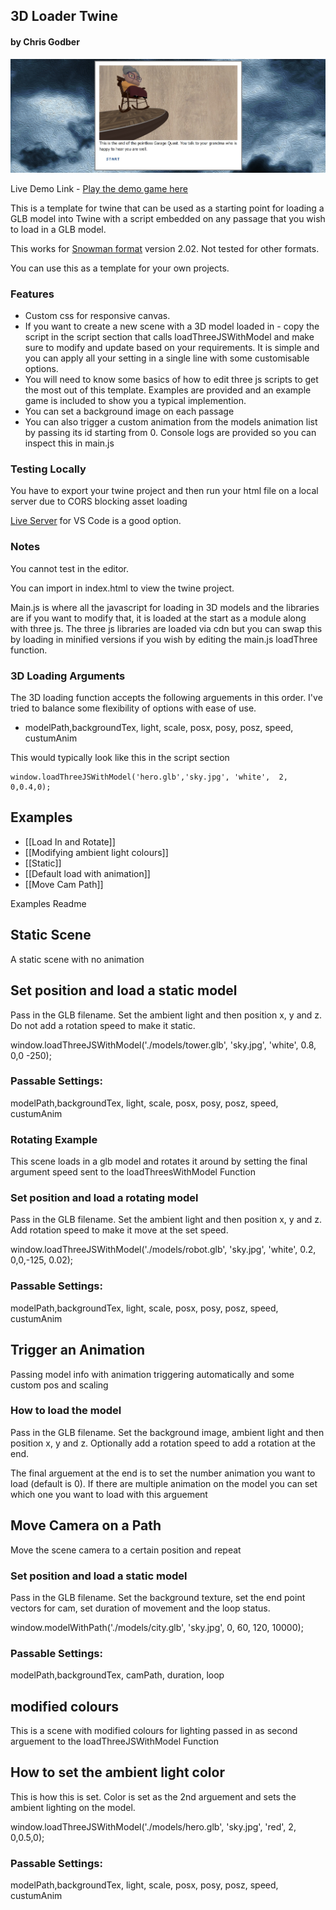 
## 3D Loader Twine
####  by Chris Godber

![alt text](https://github.com/drnoir/3d-loader-twine/blob/main/twineloader3d4.jpg)

Live Demo Link - <a href = "https://drnoir.github.io/3d-loader-twine/Example%20Game%20-%20The%20Pointless%20Garage%20Quest/">Play the demo game here</a>

This is a template for twine that can be used as a starting point for loading a GLB model into Twine with a script embedded on any passage that you wish to load in a GLB model. 

This works for <a href = "https://videlais.github.io/snowman/#/">Snowman format</a> version 2.02. Not tested for other formats.

You can use this as a template for your own projects.

### Features

- Custom css for responsive canvas. 
- If you want to create a new scene with a 3D model loaded in - copy the script in the  script section that calls loadThreeJSWithModel and make sure to modify and update based on your requirements. It is simple and you can apply all your setting in a single line with some customisable options.
- You will need to know some basics of how to edit three js scripts to get the most out of this template. Examples are provided and an example game is included to show you a typical implemention.
- You can set a background image on each passage
- You can also trigger a custom animation from the models animation list by passing its id starting from 0. Console logs are provided so you can inspect this in main.js

### Testing Locally
You have to export your twine project and then run your html file on a local server due to CORS blocking asset loading

<a href = "https://marketplace.visualstudio.com/items?itemName=ritwickdey.LiveServer">Live Server</a> for VS Code is a good option.

### Notes 
You cannot test in the editor.

You can import in index.html to view the twine project.

Main.js is where all the javascript for loading in 3D models and the libraries are if you want to modify that, it is loaded at the start as a module along with three js. The three js libraries are loaded via cdn but you can swap this by loading in minified versions if you wish by editing the main.js loadThree function.

### 3D Loading Arguments

The 3D loading function accepts the following arguements in this order.
I've tried to balance some flexibility of options with ease of use. 

- modelPath,backgroundTex, light, scale, posx, posy, posz, speed, custumAnim

This would typically look like this in the script section

```
window.loadThreeJSWithModel('hero.glb','sky.jpg', 'white',  2, 0,0.4,0);
```

<h2>Examples</h2>

- [[Load In and Rotate]] 
- [[Modifying ambient light colours]]
- [[Static]] 
- [[Default load with animation]]
- [[Move Cam Path]]

Examples Readme
## Static Scene

A static scene with no animation

## Set position and load a static model
Pass in the GLB filename. Set the ambient light and then position x, y and z. 
Do not add a rotation speed to make it static.

 window.loadThreeJSWithModel('./models/tower.glb', 'sky.jpg', 'white', 0.8, 0,0 -250);
 
  ### Passable Settings:
 modelPath,backgroundTex, light, scale, posx, posy, posz, speed, custumAnim

### Rotating Example

This scene loads in a glb model and rotates it around  by setting the final argument 
speed sent to the loadThreesWithModel Function


### Set position and load a rotating model
Pass in the GLB filename. Set the ambient light and then position x, y and z. 
Add rotation speed to make it move at the set speed.

 window.loadThreeJSWithModel('./models/robot.glb', 'sky.jpg', 'white', 0.2, 0,0,-125, 0.02);
 
### Passable Settings:
 modelPath,backgroundTex, light, scale, posx, posy, posz, speed, custumAnim

## Trigger an Animation

Passing model info with animation triggering automatically and some custom pos
and scaling


### How to load the model 
Pass in the GLB filename. Set the background image,  ambient light and then position x, y and z. 
Optionally add a rotation speed to add a rotation at the end.

The final arguement at the end is to set the number animation you want to load (default is 0). If there are multiple animation on the model you can set which one you want to load with this arguement

## Move Camera on a Path

Move the scene camera to a certain position and repeat 

### Set position and load a static model
Pass in the GLB filename. Set the background texture, set the end point vectors for cam, set duration of movement and the loop status. 

window.modelWithPath('./models/city.glb', 'sky.jpg', 0, 60, 120, 10000);
 
  ### Passable Settings:
 modelPath,backgroundTex, camPath, duration, loop

 ## modified colours

This is a scene with modified colours for lighting passed in as second arguement to the loadThreeJSWithModel Function

## How to set the ambient light color
This is how this is set. Color is set as the 2nd arguement and sets the ambient lighting on the model. 

 window.loadThreeJSWithModel('./models/hero.glb', 'sky.jpg', 'red', 2, 0,0.5,0);

 ### Passable Settings:
 modelPath,backgroundTex, light, scale, posx, posy, posz, speed, custumAnim
